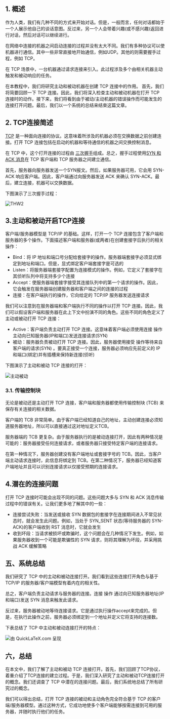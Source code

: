 ## 1. 概述

作为人类，我们有几种不同的方式来开始对话。但是，一般而言，任何对话都始于一个人展示他自己的谈话意图。反过来，另一个人会带着兴趣(或不感兴趣)返回进行对话，然后对话可以继续进行。

在网络中连接的机器之间启动连接的过程并没有太大不同。我们有多种协议可以使机器进行通信。其中一些非常直接地开始通信，例如UDP。其他的则需要握手过程，例如 TCP。

在 TCP 场景中，一台机器通过请求连接来引入。此过程涉及多个由相关机器主动触发和被动响应的任务。

在本教程中，我们将研究主动和被动机器在创建 TCP 连接中的作用。 首先，我们将简要回顾一下 TCP 连接。因此，我们将深入检查主动和被动机器在打开 TCP 连接时的动作。接下来，我们将看到由于被动/主动机器的错误操作而可能发生的连接打开问题。最后，我们以一个系统的总结来结束这篇文章。

## 2. TCP连接简述

[TCP](https://www.baeldung.com/cs/udp-vs-tcp#tcp) 是一种面向连接的协议。这意味着所涉及的机器必须在交换数据之前创建连接。打开 TCP 连接包括在启动的机器和等待通信的机器之间交换控制消息。

在 TCP 中，这个打开连接的过程由 [三次握手](https://www.baeldung.com/cs/handshakes)组成。总之，握手过程使用[SYN 和 ACK 消息](https://www.baeldung.com/cs/tcp-protocol-syn-ack)在 TCP 客户端和 TCP 服务器之间建立通信。

首先，服务器向服务器发送一个SYN报文。然后，如果服务器可用，它会用 SYN-ACK 响应客户端。因此，客户端通过向服务器发送 ACK 来确认 SYN-ACK。最后，建立连接，机器可以交换数据。

下图演示了三次握手过程：

![THW2](https://www.baeldung.com/wp-content/uploads/sites/4/2021/12/TWH2.png)

## 3.主动和被动开启TCP连接

客户端/服务器模型是 TCP/IP 的基础。这样，打开一个 TCP 连接包含了客户端和服务器的多个操作。下面描述客户端和服务器(或两者)在创建套接字后执行的相关操作：

-   Bind：将 IP 地址和端口号分配给套接字的操作。服务器端套接字必须显式绑定到地址和端口。但是，显式绑定客户端套接字是可选的
-   Listen：将服务器端套接字配置为连接模式的操作。例如，它定义了套接字在其侦听队列中将支持多少个连接
-   Accept：使服务器端套接字接受其连接队列中的第一个请求的操作。因此，它会触发在服务器端创建服务器和客户端之间的连接的过程
-   连接：在客户端执行的操作，它向给定的 TCP/IP 服务器发送连接请求

我们可以注意到在服务器端和客户端执行不同的操作以打开 TCP 连接。因此，我们可以假设客户端和服务器在此上下文中扮演不同的角色。这些不同的角色定义了主动或被动打开 TCP 连接：

-   Active：客户端负责主动打开 TCP 连接。这意味着客户端必须使用连接 操作主动向已知服务器(IP和端口)发送连接请求(SYN) 
-   被动：服务器负责被动打开 TCP 连接。因此，服务器使用接受 操作等待来自客户端的请求(SYN) 。要真正接受一个连接，服务器必须响应先前定义的 IP 和端口(绑定)并有插槽来保持新连接(侦听)

下图演示了主动和被动 TCP 连接的打开：

![主动被动](https://www.baeldung.com/wp-content/uploads/sites/4/2021/12/ActivePassive.png)

### 3.1. 传输控制块

无论是被动还是主动打开 TCP 连接，客户端和服务器都使用传输控制块 (TCB) 来保存有关连接的相关数据。

客户端的 TCB 非常简单。由于客户端已经知道自己的地址，主动创建连接必须知道服务器地址，所以可以直接通过这对地址定义TCB。

服务器端的 TCB 更复杂。由于服务器执行的是被动连接打开，因此有两种情况是可能的：服务器接受任何连接请求，或者服务器只接受特定客户端的连接请求。

在第一种情况下，服务器创建没有客户端地址或套接字号的 TCB。因此，当客户端主动请求连接时，此信息将绑定到 TCB。在第二种情况下，服务器已经知道客户端地址并且可以识别连接请求以仅接受预期的连接请求。

## 4.潜在的连接问题

打开 TCP 连接时可能会出现不同的问题。这些问题大多与 SYN 和 ACK 消息传输过程中的错误有关。让我们更多地了解其中的一些：

-   连接尝试失败：当发送或接收 SYN 数据包的套接字在连接期间进入不常见状态时，就会发生此问题。例如，当处于 SYN_SENT 状态(等待服务器的 SYN-ACK)的客户端收到 RST 消息时，它就会发生
-   收到坏段：当请求被损坏或欺骗时，这个问题会在几种情况下发生。例如，如果服务器收到一个可能是欺骗性的 SYN 请求，则将其理解为坏段，并采用挑战 ACK 缓解策略

## 五、系统总结

我们研究了 TCP 中的主动和被动连接打开。我们看到这些连接打开角色与基于 TCP/IP 的服务器/客户端模型有着内在的相关性。

总之，客户端负责主动请求与服务器的连接。连接 操作 通过向已知服务器地址(IP 和端口)发送 SYN 消息来触发此请求。

反过来，服务器被动地等待连接请求。它是通过执行操作accept来完成的。但是，在执行此操作之前，服务器必须绑定到一个地址并定义它将支持的连接数。

下表总结了 TCP 中主动和被动连接打开的特点：

![由 QuickLaTeX.com 呈现](https://www.baeldung.com/wp-content/ql-cache/quicklatex.com-d16b167e603405d1c8aa374cda626809_l3.svg)

## 六，总结

在本文中，我们了解了主动和被动 TCP 连接打开。首先，我们回顾了TCP协议，着重介绍了TCP连接的建立过程。于是，我们深入研究了主动和被动TCP连接打开的概念。我们还调查了 TCP 中潜在的连接问题。最后，我们系统地总结了所有研究过的概念。

我们可以得出总结，打开 TCP 连接的被动和主动角色完全符合基于 TCP 的客户端/服务器模型。通过这种方式，它成功地使多个客户端能够按需连接到可用的服务器，并随时执行他们的任务。